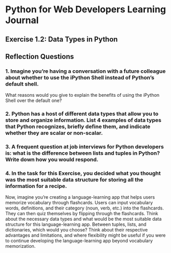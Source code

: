 # Python for Web Developers Learning Journal

## Exercise 1.2: Data Types in Python

## Reflection Questions

### 1. Imagine you’re having a conversation with a future colleague about whether to use the iPython Shell instead of Python’s default shell. 
What reasons would you give to explain the benefits of using the iPython Shell over the default one?



### 2. Python has a host of different data types that allow you to store and organize information. List 4 examples of data types that Python recognizes, briefly define them, and indicate whether they are scalar or non-scalar.


### 3. A frequent question at job interviews for Python developers is: what is the difference between lists and tuples in Python? Write down how you would respond.


### 4. In the task for this Exercise, you decided what you thought was the most suitable data structure for storing all the information for a recipe. 
Now, imagine you’re creating a language-learning app that helps users memorize vocabulary through flashcards.
 Users can input vocabulary words, definitions, and their category (noun, verb, etc.) into the flashcards.
 They can then quiz themselves by flipping through the flashcards. Think about the necessary data types and what would be the most suitable data structure for this language-learning app. 
 Between tuples, lists, and dictionaries, which would you choose? 
 Think about their respective advantages and limitations, and where flexibility might be useful if you were to continue developing the language-learning app beyond vocabulary memorization.
 
  